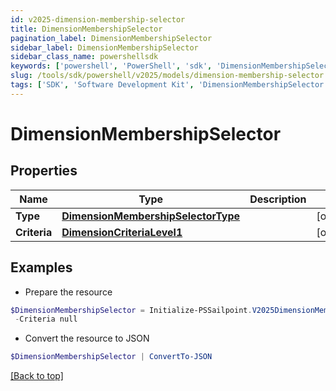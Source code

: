 ```yaml
---
id: v2025-dimension-membership-selector
title: DimensionMembershipSelector
pagination_label: DimensionMembershipSelector
sidebar_label: DimensionMembershipSelector
sidebar_class_name: powershellsdk
keywords: ['powershell', 'PowerShell', 'sdk', 'DimensionMembershipSelector', 'V2025DimensionMembershipSelector'] 
slug: /tools/sdk/powershell/v2025/models/dimension-membership-selector
tags: ['SDK', 'Software Development Kit', 'DimensionMembershipSelector', 'V2025DimensionMembershipSelector']
---
```



# DimensionMembershipSelector

## Properties

Name | Type | Description | Notes
------------ | ------------- | ------------- | -------------
**Type** | [**DimensionMembershipSelectorType**](dimension-membership-selector-type) |  | [optional] 
**Criteria** | [**DimensionCriteriaLevel1**](dimension-criteria-level1) |  | [optional] 

## Examples

- Prepare the resource
```powershell
$DimensionMembershipSelector = Initialize-PSSailpoint.V2025DimensionMembershipSelector  -Type null `
 -Criteria null
```

- Convert the resource to JSON
```powershell
$DimensionMembershipSelector | ConvertTo-JSON
```


[[Back to top]](#) 

